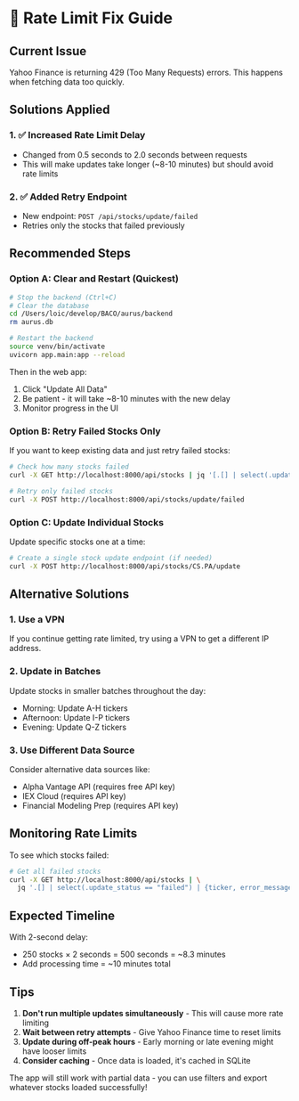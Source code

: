 # 🔧 Rate Limit Fix Guide

## Current Issue
Yahoo Finance is returning 429 (Too Many Requests) errors. This happens when fetching data too quickly.

## Solutions Applied

### 1. ✅ Increased Rate Limit Delay
- Changed from 0.5 seconds to 2.0 seconds between requests
- This will make updates take longer (~8-10 minutes) but should avoid rate limits

### 2. ✅ Added Retry Endpoint
- New endpoint: `POST /api/stocks/update/failed`
- Retries only the stocks that failed previously

## Recommended Steps

### Option A: Clear and Restart (Quickest)
```bash
# Stop the backend (Ctrl+C)
# Clear the database
cd /Users/loic/develop/BACO/aurus/backend
rm aurus.db

# Restart the backend
source venv/bin/activate
uvicorn app.main:app --reload
```

Then in the web app:
1. Click "Update All Data"
2. Be patient - it will take ~8-10 minutes with the new delay
3. Monitor progress in the UI

### Option B: Retry Failed Stocks Only
If you want to keep existing data and just retry failed stocks:

```bash
# Check how many stocks failed
curl -X GET http://localhost:8000/api/stocks | jq '[.[] | select(.update_status == "failed")] | length'

# Retry only failed stocks
curl -X POST http://localhost:8000/api/stocks/update/failed
```

### Option C: Update Individual Stocks
Update specific stocks one at a time:

```bash
# Create a single stock update endpoint (if needed)
curl -X POST http://localhost:8000/api/stocks/CS.PA/update
```

## Alternative Solutions

### 1. Use a VPN
If you continue getting rate limited, try using a VPN to get a different IP address.

### 2. Update in Batches
Update stocks in smaller batches throughout the day:
- Morning: Update A-H tickers
- Afternoon: Update I-P tickers  
- Evening: Update Q-Z tickers

### 3. Use Different Data Source
Consider alternative data sources like:
- Alpha Vantage API (requires free API key)
- IEX Cloud (requires API key)
- Financial Modeling Prep (requires API key)

## Monitoring Rate Limits

To see which stocks failed:
```bash
# Get all failed stocks
curl -X GET http://localhost:8000/api/stocks | \
  jq '.[] | select(.update_status == "failed") | {ticker, error_message}'
```

## Expected Timeline

With 2-second delay:
- 250 stocks × 2 seconds = 500 seconds = ~8.3 minutes
- Add processing time = ~10 minutes total

## Tips

1. **Don't run multiple updates simultaneously** - This will cause more rate limiting
2. **Wait between retry attempts** - Give Yahoo Finance time to reset limits
3. **Update during off-peak hours** - Early morning or late evening might have looser limits
4. **Consider caching** - Once data is loaded, it's cached in SQLite

The app will still work with partial data - you can use filters and export whatever stocks loaded successfully!